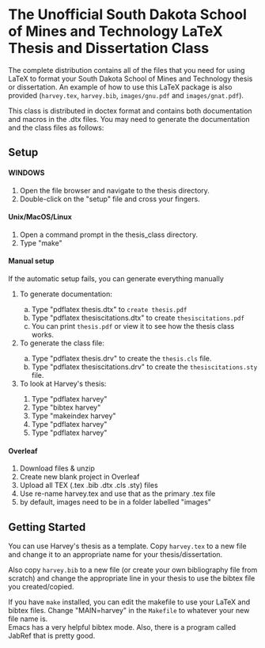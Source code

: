 <H1>The Unofficial South Dakota School of Mines and Technology LaTeX Thesis and Dissertation Class</H1>

The complete distribution contains all of the files that you need for using LaTeX to format your South Dakota School of Mines and Technology thesis or dissertation.
An example of how to use this LaTeX package is also provided (<code>harvey.tex</code>, <code>harvey.bib</code>, <code>images/gnu.pdf</code> and <code>images/gnat.pdf</code>).

 This class is distributed in doctex format and contains both
 documentation and macros in the .dtx files.  You may need to generate
 the documentation and the class files as follows:

<H2>Setup</H2>
<H4>WINDOWS</H4>

1. Open the file browser and navigate to the thesis directory.
2. Double-click on the "setup" file and cross your fingers.

<H4>Unix/MacOS/Linux</H4>

1. Open a command prompt in the thesis_class directory.
2. Type "make"


<H4>Manual setup</H4>
If the automatic setup fails, you can generate everything manually

<ol>
<li> To generate documentation:</li>
 <ol type="a">
 <li> Type "pdflatex thesis.dtx" to <code>create thesis.pdf</code> </li>
 <li> Type "pdflatex thesiscitations.dtx" to create <code>thesiscitations.pdf</code></li>
 <li> You can print <code>thesis.pdf</code> or view it to see how the thesis class works.</li>
 </ol>

<li> To generate the class file:</li>
 <ol type="a">
    <li> Type "pdflatex thesis.drv" to  create the <code>thesis.cls</code> file.</li>
    <li> Type "pdflatex thesiscitations.drv" to  create the <code>thesiscitations.sty</code> file.</li>
  </ol>
  
<li> To look at Harvey's thesis:</li>
<ol>
<li> Type "pdflatex harvey"</li>
<li> Type "bibtex harvey"</li>
<li> Type "makeindex harvey"</li>
<li> Type "pdflatex harvey"</li>
<li> Type "pdflatex harvey"</li>
</ol>
</ol>

<H4>Overleaf</H4>

1. Download files & unzip
2. Create new blank project in Overleaf
3. Upload all TEX (.tex .bib .dtx .cls .sty) files
4. Use re-name harvey.tex and use that as the primary .tex file
5. by default, images need to be in a folder labelled "images" 



<H2>Getting Started</H2>

You can use Harvey's thesis as a template.  Copy <code>harvey.tex</code>
    to a new file and change it to an appropriate name for your thesis/dissertation.
    
Also copy <code>harvey.bib</code> to a new file (or create your own
    bibliography file from scratch) and change the appropriate
    line in your thesis to use the bibtex file you created/copied.
  
If you have <code>make</code> installed, you can edit the makefile to use your LaTeX and bibtex files.
Change "MAIN=harvey" in the <code>Makefile</code> to
whatever your new file name is.  
Emacs has a very helpful bibtex mode.  Also, there is a
program called JabRef that is pretty good.


   
